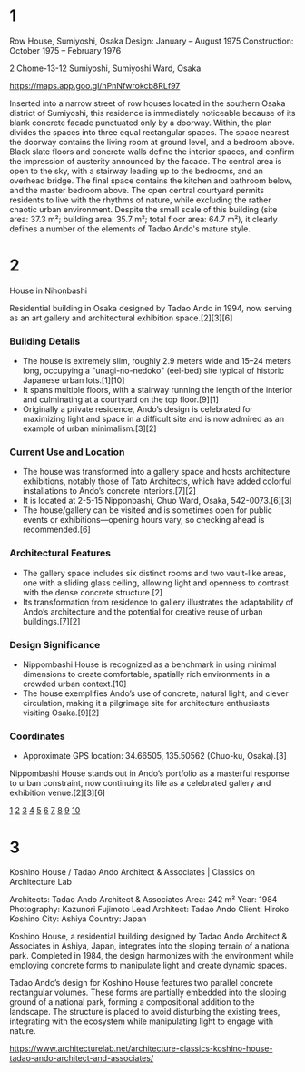
# 1

Row House, Sumiyoshi, Osaka
Design: January – August 1975
Construction: October 1975 – February 1976

2 Chome-13-12 Sumiyoshi, Sumiyoshi Ward, Osaka

https://maps.app.goo.gl/nPnNfwrokcb8RLf97

Inserted into a narrow street of row houses located in the southern Osaka district of Sumiyoshi, this residence is immediately noticeable because of its blank concrete facade punctuated only by a doorway. Within, the plan divides the spaces into three equal rectangular spaces. The space nearest the doorway contains the living room at ground level, and a bedroom above. Black slate floors and concrete walls define the interior spaces, and confirm the impression of austerity announced by the facade. The central area is open to the sky, with a stairway leading up to the bedrooms, and an overhead bridge. The final space contains the kitchen and bathroom below, and the master bedroom above. The open central courtyard permits residents to live with the rhythms of nature, while excluding the rather chaotic urban environment. Despite the small scale of this building (site area: 37.3 m²; building area: 35.7 m²; total floor area: 64.7 m²), it clearly defines a number of the elements of Tadao Ando's mature style.



# 2

House in Nihonbashi

Residential building in Osaka designed by Tadao Ando in 1994, now serving as an art gallery and architectural exhibition space.[2][3][6]

### Building Details
- The house is extremely slim, roughly 2.9 meters wide and 15–24 meters long, occupying a "unagi-no-nedoko" (eel-bed) site typical of historic Japanese urban lots.[1][10]
- It spans multiple floors, with a stairway running the length of the interior and culminating at a courtyard on the top floor.[9][1]
- Originally a private residence, Ando’s design is celebrated for maximizing light and space in a difficult site and is now admired as an example of urban minimalism.[3][2]

### Current Use and Location
- The house was transformed into a gallery space and hosts architecture exhibitions, notably those of Tato Architects, which have added colorful installations to Ando’s concrete interiors.[7][2]
- It is located at 2-5-15 Nipponbashi, Chuo Ward, Osaka, 542-0073.[6][3]
- The house/gallery can be visited and is sometimes open for public events or exhibitions—opening hours vary, so checking ahead is recommended.[6]

### Architectural Features
- The gallery space includes six distinct rooms and two vault-like areas, one with a sliding glass ceiling, allowing light and openness to contrast with the dense concrete structure.[2]
- Its transformation from residence to gallery illustrates the adaptability of Ando’s architecture and the potential for creative reuse of urban buildings.[7][2]

### Design Significance
- Nippombashi House is recognized as a benchmark in using minimal dimensions to create comfortable, spatially rich environments in a crowded urban context.[10]
- The house exemplifies Ando’s use of concrete, natural light, and clever circulation, making it a pilgrimage site for architecture enthusiasts visiting Osaka.[9][2]

### Coordinates
- Approximate GPS location: 34.66505, 135.50562 (Chuo-ku, Osaka).[3]

Nippombashi House stands out in Ando’s portfolio as a masterful response to urban constraint, now continuing its life as a celebrated gallery and exhibition venue.[2][3][6]

[1](https://www.instagram.com/p/C7ReVFCP7y_/?hl=en)
[2](https://www.designboom.com/architecture/yo-shimada-tadao-ando-house-nihonbashi-tato-architects-exhibit-osaka-japan-03-26-2020/)
[3](https://ikazamay.wordpress.com/2022/05/08/house-in-nihonbashi-2/)
[4](https://alexandrevicentearchitect.wordpress.com/tag/nipponbashi-house/)
[5](https://enjoy-osaka-kyoto-kobe.com/article/a/tadao-ando-buildings/)
[6](https://sg.trip.com/travel-guide/attraction/osaka/nippombashi-house-by-tadao-ando-146260281/?locale=en-SG&curr=SGD)
[7](https://www.youtube.com/watch?v=mmzM39JcKvk)
[8](https://www.instagram.com/reel/DNCnPX8vBVS/)
[9](https://www.youtube.com/watch?v=sHo_1mO9eU4)
[10](http://www.hetgallery.com/nipponbashi-house.html)




# 3

Koshino House / Tadao Ando Architect & Associates | Classics on Architecture Lab

Architects: Tadao Ando Architect & Associates
Area: 242 m²
Year: 1984
Photography: Kazunori Fujimoto
Lead Architect: Tadao Ando
Client: Hiroko Koshino
City: Ashiya
Country: Japan

Koshino House, a residential building designed by Tadao Ando Architect & Associates in Ashiya, Japan, integrates into the sloping terrain of a national park. Completed in 1984, the design harmonizes with the environment while employing concrete forms to manipulate light and create dynamic spaces.

Tadao Ando’s design for Koshino House features two parallel concrete rectangular volumes. These forms are partially embedded into the sloping ground of a national park, forming a compositional addition to the landscape. The structure is placed to avoid disturbing the existing trees, integrating with the ecosystem while manipulating light to engage with nature.

https://www.architecturelab.net/architecture-classics-koshino-house-tadao-ando-architect-and-associates/